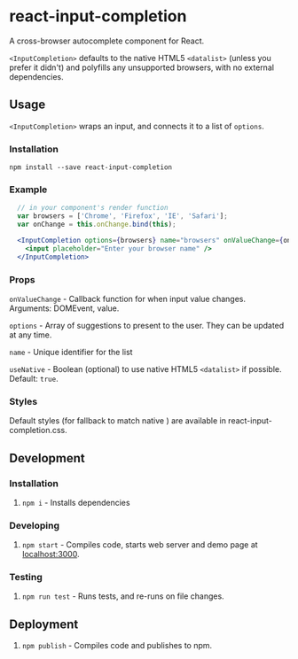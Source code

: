 # react-input-completion
A cross-browser autocomplete component for React.

`<InputCompletion>` defaults to the native HTML5 `<datalist>` (unless you prefer it didn't) and polyfills any unsupported browsers, with no external dependencies.

## Usage

`<InputCompletion>` wraps an input, and connects it to a list of `options`.

### Installation

`npm install --save react-input-completion`

### Example

```jsx
  // in your component's render function
  var browsers = ['Chrome', 'Firefox', 'IE', 'Safari'];
  var onChange = this.onChange.bind(this);

  <InputCompletion options={browsers} name="browsers" onValueChange={onChange}>
    <input placeholder="Enter your browser name" />
  </InputCompletion>
```

### Props
  `onValueChange` - Callback function for when input value changes. Arguments: DOMEvent, value.

  `options` - Array of suggestions to present to the user. They can be updated at any time.

  `name` -  Unique identifier for the list

  `useNative` - Boolean (optional) to use native HTML5 `<datalist>` if possible. Default: `true`.

### Styles
Default styles (for fallback to match native
) are available in react-input-completion.css.

## Development

### Installation

1. `npm i` - Installs dependencies

### Developing

1. `npm start` - Compiles code, starts web server and demo page at [localhost:3000](http://localhost:3000).

### Testing

1. `npm run test` - Runs tests, and re-runs on file changes.

## Deployment

1. `npm publish` - Compiles code and publishes to npm.
